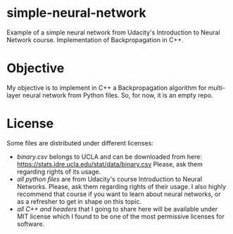 # simple-neural-network
Example of a simple neural network from Udacity's Introduction to Neural Network course. Implementation of Backpropagation in C++.

# Objective
My objective is to implement in C++ a Backpropagation algorithm for multi-layer neural network from Python files. So, for now, it is an empty repo.

# License
Some files are distributed under different licenses:
* *binary.csv* belongs to UCLA and can be downloaded from here: https://stats.idre.ucla.edu/stat/data/binary.csv Please, ask them regarding rights of its usage.
* *all python files* are from Udacity's course Introduction to Neural Networks. Please, ask them regarding rights of their usage. I also highly recommend that course if you want to learn about neural networks, or as a refresher to get in shape on this topic.
* *all C++ and headers* that I going to share here will be available under MIT license which I found to be one of the most permissive licenses for software.
